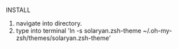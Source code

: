 INSTALL

1. navigate into directory.
2. type into terminal 'ln -s solaryan.zsh-theme ~/.oh-my-zsh/themes/solaryan.zsh-theme'

